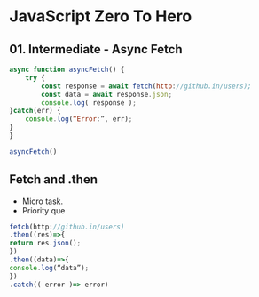 # JavaScript Zero To Hero

## 01. Intermediate - Async Fetch

```Javascript
async function asyncFetch() {
	try {
		const response = await fetch(http://github.in/users);
		const data = await response.json;
		console.log( response );
}catch(err) {
	console.log(“Error:”, err);
}
}

asyncFetch()
```

## Fetch and .then

- Micro task.
- Priority que

```Javascript
fetch(http://github.in/users)
.then((res)=>{
return res.json();
})
.then((data)=>{
console.log(“data”);
})
.catch(( error )=> error)
```
